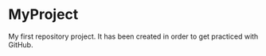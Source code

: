 # MyProject
My first repository project. It has been created in order to get practiced with GitHub.
